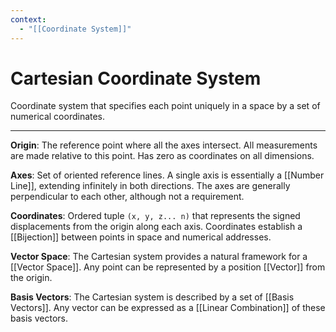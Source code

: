 ```yaml
---
context:
  - "[[Coordinate System]]"
---
```


# Cartesian Coordinate System

Coordinate system that specifies each point uniquely in a space by a set of numerical coordinates.

---

**Origin**: The reference point where all the axes intersect. All measurements are made relative to this point. Has zero as coordinates on all dimensions.

**Axes**: Set of oriented reference lines. A single axis is essentially a [[Number Line]], extending infinitely in both directions. The axes are generally perpendicular to each other, although not a requirement.

**Coordinates**: Ordered tuple `(x, y, z... n)` that represents the signed displacements from the origin along each axis. Coordinates establish a [[Bijection]] between points in space and numerical addresses.

**Vector Space**: The Cartesian system provides a natural framework for a [[Vector Space]]. Any point can be represented by a position [[Vector]] from the origin.

**Basis Vectors**: The Cartesian system is described by a set of [[Basis Vectors]]. Any vector can be expressed as a [[Linear Combination]] of these basis vectors.
